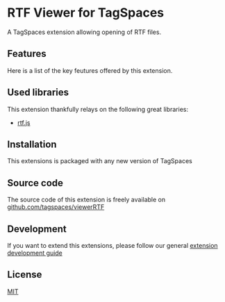 # RTF Viewer for TagSpaces

A TagSpaces extension allowing opening of RTF files.

## Features
Here is a list of the key feutures offered by this extension.

## Used libraries
This extension thankfully relays on the following great libraries:

* [rtf.js](https://github.com/tbluemel/rtf.js)

## Installation

This extensions is packaged with any new version of TagSpaces

## Source code

The source code of this extension is freely available on [github.com/tagspaces/viewerRTF](https://github.com/tagspaces/viewerRTF/)

## Development

If you want to extend this extensions, please follow our general [extension development guide](http://docs.tagspaces.org/dev/extension-development-guide.html)

## License

[MIT](https://github.com/tagspaces/viewerRTF/blob/master/LICENSE.txt)
